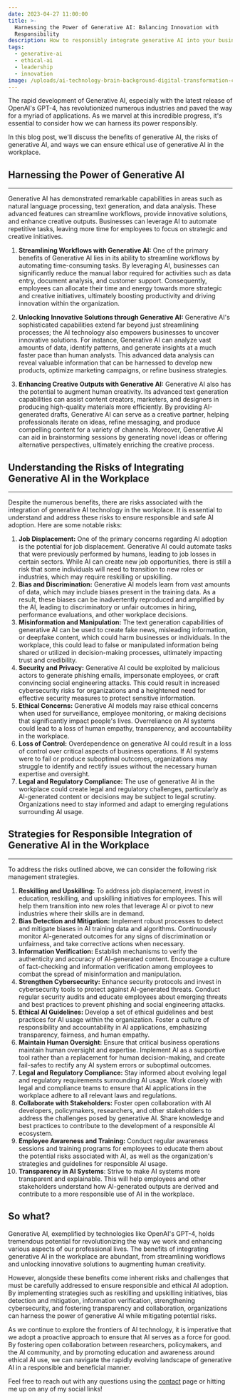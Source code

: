 ```yaml
---
date: 2023-04-27 11:00:00
title: >-
  Harnessing the Power of Generative AI: Balancing Innovation with
  Responsibility
description: How to responsibly integrate generative AI into your business
tags:
  - generative-ai
  - ethical-ai
  - leadership
  - innovation
image: /uploads/ai-technology-brain-background-digital-transformation-concept.jpg
---
```

The rapid development of Generative AI, especially with the latest release of OpenAI's GPT-4, has revolutionized numerous industries and paved the way for a myriad of applications. As we marvel at this incredible progress, it's essential to consider how we can harness its power responsibly.

In this blog post, we'll discuss the benefits of generative AI, the risks of generative AI, and ways we can ensure ethical use of generative AI in the workplace.&nbsp;

## Harnessing the Power of Generative AI

---

Generative AI has demonstrated remarkable capabilities in areas such as natural language processing, text generation, and data analysis. These advanced features can streamline workflows, provide innovative solutions, and enhance creative outputs. Businesses can leverage AI to automate repetitive tasks, leaving more time for employees to focus on strategic and creative initiatives.

1. **Streamlining Workflows with Generative AI:** One of the primary benefits of Generative AI lies in its ability to streamline workflows by automating time-consuming tasks. By leveraging AI, businesses can significantly reduce the manual labor required for activities such as data entry, document analysis, and customer support. Consequently, employees can allocate their time and energy towards more strategic and creative initiatives, ultimately boosting productivity and driving innovation within the organization.

2. **Unlocking Innovative Solutions through Generative AI:**&nbsp;Generative AI's sophisticated capabilities extend far beyond just streamlining processes; the AI technology also empowers businesses to uncover innovative solutions. For instance, Generative AI can analyze vast amounts of data, identify patterns, and generate insights at a much faster pace than human analysts. This advanced data analysis can reveal valuable information that can be harnessed to develop new products, optimize marketing campaigns, or refine business strategies.
3. **Enhancing Creative Outputs with Generative AI:**&nbsp;Generative AI also has the potential to augment human creativity. Its advanced text generation capabilities can assist content creators, marketers, and designers in producing high-quality materials more efficiently. By providing AI-generated drafts, Generative AI can serve as a creative partner, helping professionals iterate on ideas, refine messaging, and produce compelling content for a variety of channels. Moreover, Generative AI can aid in brainstorming sessions by generating novel ideas or offering alternative perspectives, ultimately enriching the creative process.

## Understanding the Risks of Integrating Generative AI in the Workplace

---

Despite the numerous benefits, there are risks associated with the integration of generative AI technology in the workplace. It is essential to understand and address these risks to ensure responsible and safe AI adoption. Here are some notable risks:

1. **Job Displacement:**&nbsp;One of the primary concerns regarding AI adoption is the potential for job displacement. Generative AI could automate tasks that were previously performed by humans, leading to job losses in certain sectors. While AI can create new job opportunities, there is still a risk that some individuals will need to transition to new roles or industries, which may require reskilling or upskilling.
2. **Bias and Discrimination:**&nbsp;Generative AI models learn from vast amounts of data, which may include biases present in the training data. As a result, these biases can be inadvertently reproduced and amplified by the AI, leading to discriminatory or unfair outcomes in hiring, performance evaluations, and other workplace decisions.
3. **Misinformation and Manipulation:**&nbsp;The text generation capabilities of generative AI can be used to create fake news, misleading information, or deepfake content, which could harm businesses or individuals. In the workplace, this could lead to false or manipulated information being shared or utilized in decision-making processes, ultimately impacting trust and credibility.
4. **Security and Privacy:**&nbsp;Generative AI could be exploited by malicious actors to generate phishing emails, impersonate employees, or craft convincing social engineering attacks. This could result in increased cybersecurity risks for organizations and a heightened need for effective security measures to protect sensitive information.
5. **Ethical Concerns:**&nbsp;Generative AI models may raise ethical concerns when used for surveillance, employee monitoring, or making decisions that significantly impact people's lives. Overreliance on AI systems could lead to a loss of human empathy, transparency, and accountability in the workplace.
6. **Loss of Control:**&nbsp;Overdependence on generative AI could result in a loss of control over critical aspects of business operations. If AI systems were to fail or produce suboptimal outcomes, organizations may struggle to identify and rectify issues without the necessary human expertise and oversight.
7. **Legal and Regulatory Compliance:**&nbsp;The use of generative AI in the workplace could create legal and regulatory challenges, particularly as AI-generated content or decisions may be subject to legal scrutiny. Organizations need to stay informed and adapt to emerging regulations surrounding AI usage.

## Strategies for Responsible Integration of Generative AI in the Workplace

---

To address the risks outlined above, we can consider the following risk management strategies.&nbsp;

1. **Reskilling and Upskilling:** To address job displacement, invest in education, reskilling, and upskilling initiatives for employees. This will help them transition into new roles that leverage AI or pivot to new industries where their skills are in demand.
2. **Bias Detection and Mitigation:** Implement robust processes to detect and mitigate biases in AI training data and algorithms. Continuously monitor AI-generated outcomes for any signs of discrimination or unfairness, and take corrective actions when necessary.
3. **Information Verification:** Establish mechanisms to verify the authenticity and accuracy of AI-generated content. Encourage a culture of fact-checking and information verification among employees to combat the spread of misinformation and manipulation.
4. **Strengthen Cybersecurity:** Enhance security protocols and invest in cybersecurity tools to protect against AI-generated threats. Conduct regular security audits and educate employees about emerging threats and best practices to prevent phishing and social engineering attacks.
5. **Ethical AI Guidelines:** Develop a set of ethical guidelines and best practices for AI usage within the organization. Foster a culture of responsibility and accountability in AI applications, emphasizing transparency, fairness, and human empathy.
6. **Maintain Human Oversight:** Ensure that critical business operations maintain human oversight and expertise. Implement AI as a supportive tool rather than a replacement for human decision-making, and create fail-safes to rectify any AI system errors or suboptimal outcomes.
7. **Legal and Regulatory Compliance:** Stay informed about evolving legal and regulatory requirements surrounding AI usage. Work closely with legal and compliance teams to ensure that AI applications in the workplace adhere to all relevant laws and regulations.
8. **Collaborate with Stakeholders:** Foster open collaboration with AI developers, policymakers, researchers, and other stakeholders to address the challenges posed by generative AI. Share knowledge and best practices to contribute to the development of a responsible AI ecosystem.
9. **Employee Awareness and Training:** Conduct regular awareness sessions and training programs for employees to educate them about the potential risks associated with AI, as well as the organization's strategies and guidelines for responsible AI usage.
10. **Transparency in AI Systems**\: Strive to make AI systems more transparent and explainable. This will help employees and other stakeholders understand how AI-generated outputs are derived and contribute to a more responsible use of AI in the workplace.

## So what?

Generative AI, exemplified by technologies like OpenAI's GPT-4, holds tremendous potential for revolutionizing the way we work and enhancing various aspects of our professional lives. The benefits of integrating generative AI in the workplace are abundant, from streamlining workflows and unlocking innovative solutions to augmenting human creativity.

However, alongside these benefits come inherent risks and challenges that must be carefully addressed to ensure responsible and ethical AI adoption. By implementing strategies such as reskilling and upskilling initiatives, bias detection and mitigation, information verification, strengthening cybersecurity, and fostering transparency and collaboration, organizations can harness the power of generative AI while mitigating potential risks.

As we continue to explore the frontiers of AI technology, it is imperative that we adopt a proactive approach to ensure that AI serves as a force for good. By fostering open collaboration between researchers, policymakers, and the AI community, and by promoting education and awareness around ethical AI use, we can navigate the rapidly evolving landscape of generative AI in a responsible and beneficial manner.

Feel free to reach out with any questions using the&nbsp;[contact](https://zakraicik.xyz/contact/)&nbsp;page or hitting me up on any of my social links!